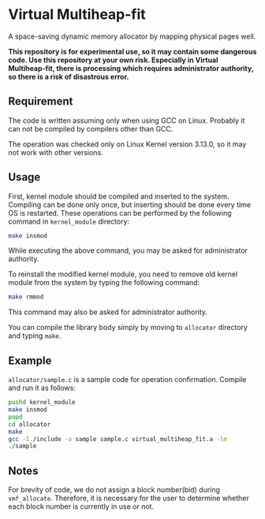 # Virtual Multiheap-fit

A space-saving dynamic memory allocator by mapping physical pages well.

**This repository is for experimental use, so it may contain some dangerous code.
Use this repository at your own risk.
Especially in Virtual Multiheap-fit, there is processing which requires
administrator authority, so there is a risk of disastrous error.**

## Requirement

The code is written assuming only when using GCC on Linux.
Probably it can not be compiled by compilers other than GCC.

The operation was checked only on Linux Kernel version 3.13.0, so
it may not work with other versions.

## Usage

First, kernel module should be compiled and inserted to the system.
Compiling can be done only once, but inserting should be done every time
OS is restarted.
These operations can be performed by the following command in
`kernel_module` directory:

```sh
make insmod
```

While executing the above command, you may be asked for administrator authority.

To reinstall the modified kernel module, you need to remove old kernel module
from the system by typing the following command:

```sh
make rmmod
```

This command may also be asked for administrator authority.

You can compile the library body simply by moving to `allocator` directory and
typing `make`.

## Example

`allocator/sample.c` is a sample code for operation confirmation.
Compile and run it as follows:

```sh
pushd kernel_module
make insmod
popd
cd allocator
make
gcc -I./include -o sample sample.c virtual_multiheap_fit.a -lm
./sample
```

## Notes

For brevity of code, we do not assign a block number(bid) during `vmf_allocate`.
Therefore, it is necessary for the user to determine whether each block number
is currently in use or not.
